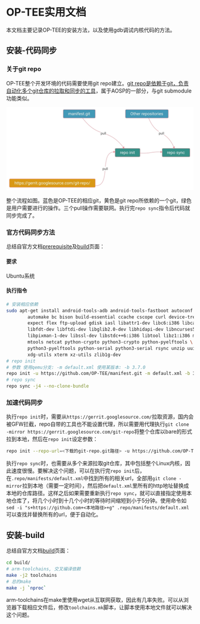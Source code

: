 # OP-TEE实用文档

本文档主要记录OP-TEE的安装方法，以及使用gdb调试内核代码的方法。

## 安装-代码同步

### 关于git repo

OP-TEE整个开发环境的代码需要使用git repo建立。[git repo是依赖于git，负责自动化多个git仓库的拉取和同步的工具](https://source.android.com/setup/develop)，属于AOSP的一部分，与git submodule功能类似。

![repo flowchart](img-practical-doc/01.jpg)

整个流程如图。蓝色是OP-TEE的相应git，黄色是git repo所依赖的一个git，绿色是用户需要进行的操作。三个pull操作需要联网。执行完`repo sync`指令后代码就同步完成了。

### 官方代码同步方法

总结自官方文档[prerequisite](https://optee.readthedocs.io/en/latest/building/prerequisites.html)及[build](https://optee.readthedocs.io/en/latest/building/gits/build.html)页面：

#### 要求

Ubuntu系统

#### 执行指令

```bash
# 安装相应依赖
sudo apt-get install android-tools-adb android-tools-fastboot autoconf \
        automake bc bison build-essential ccache cscope curl device-tree-compiler \
        expect flex ftp-upload gdisk iasl libattr1-dev libc6:i386 libcap-dev \
        libfdt-dev libftdi-dev libglib2.0-dev libhidapi-dev libncurses5-dev \
        libpixman-1-dev libssl-dev libstdc++6:i386 libtool libz1:i386 make \
        mtools netcat python-crypto python3-crypto python-pyelftools \
        python3-pyelftools python-serial python3-serial rsync unzip uuid-dev \
        xdg-utils xterm xz-utils zlib1g-dev
# repo init
# 参数 使用qemu分支: -m default.xml 使用某版本: -b 3.7.0
repo init -u https://github.com/OP-TEE/manifest.git -m default.xml -b 3.7.0
# repo sync
repo sync -j4 --no-clone-bundle
```

### 加速代码同步

执行`repo init`时，需要从`https://gerrit.googlesource.com/`拉取资源，国内会被GFW拦截，repo自带的工具也不能设置代理，所以需要用代理执行`git clone -mirror https://gerrit.googlesource.com/git-repo`将整个仓库以bare的形式拉到本地，然后在`repo init`设定参数：
```bash
repo init --repo-url=<下载的git-repo.git路径> -u https://github.com/OP-TEE/manifest.git -m default.xml -b 3.7.0
```

执行`repo sync`时，也需要从多个来源拉取git仓库，其中包括整个Linux内核，因此速度很慢。要解决这个问题，可以在执行完`repo init`后，在`.repo/manifests/default.xml`中找到所有的相关url，全部用`git clone -mirror`拉到本地（需要一定时间），然后把`default.xml`里所有的http地址替换成本地的仓库路径。这样之后如果需要重新执行`repo sync`，就可以直接指定使用本地仓库了，将几个小时到十几个小时的等待时间缩短到小于5分钟。使用命令如`sed -i "s+https://github.com+<本地路径>+g" .repo/manifests/default.xml`可以查找并替换所有的url，便于自动化。

## 安装-build

总结自官方文档[build](https://optee.readthedocs.io/en/latest/building/gits/build.html)页面：

```bash
cd build/
# arm-toolchains, 交叉编译依赖
make -j2 toolchains
# 总的make
make -j `nproc`
```

arm-toolchains在make里使用wget从互联网获取，因此有几率失败。可以从浏览器下载相应文件后，修改`toolchains.mk`脚本，让脚本使用本地文件就可以解决这个问题。
